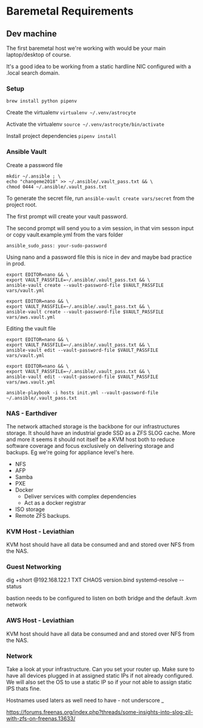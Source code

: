 # Baremetal Requirements


## Dev machine
The first baremetal host we're working with would be your main laptop/desktop of course.

It's a good idea to be working from a static hardline NIC configured with a .local search domain.

### Setup
`brew install python pipenv`

Create the virtualenv
`virtualenv ~/.venv/astrocyte`

Activate the virtualenv
`source ~/.venv/astrocyte/bin/activate`

Install project dependencies
`pipenv install`

### Ansible Vault

Create a password file
```
mkdir ~/.ansible ; \
echo "changeme2018" >> ~/.ansible/.vault_pass.txt && \
chmod 0444 ~/.ansible/.vault_pass.txt
```
To generate the secret file, run `ansible-vault create vars/secret` from the project root.

The first prompt will create your vault password.

The second prompt will send you to a vim session, in that vim sesson input or copy vault.example.yml from the vars folder

```
ansible_sudo_pass: your-sudo-password
```

Using nano and a password file this is nice in dev and maybe bad practice in prod.
```
export EDITOR=nano && \
export VAULT_PASSFILE=~/.ansible/.vault_pass.txt && \
ansible-vault create --vault-password-file $VAULT_PASSFILE vars/vault.yml
```

```
export EDITOR=nano && \
export VAULT_PASSFILE=~/.ansible/.vault_pass.txt && \
ansible-vault create --vault-password-file $VAULT_PASSFILE vars/aws.vault.yml
```

Editing the vault file
```
export EDITOR=nano && \
export VAULT_PASSFILE=~/.ansible/.vault_pass.txt && \
ansible-vault edit --vault-password-file $VAULT_PASSFILE vars/vault.yml

export EDITOR=nano && \
export VAULT_PASSFILE=~/.ansible/.vault_pass.txt && \
ansible-vault edit --vault-password-file $VAULT_PASSFILE vars/aws.vault.yml
```

```
ansible-playbook -i hosts init.yml --vault-password-file ~/.ansible/.vault_pass.txt
```

### NAS - Earthdiver
The network attached storage is the backbone for our infrastructures storage. It should have an industrial grade SSD as a ZFS SLOG cache. 
More and more it seems it should not itself be a KVM host both to reduce software coverage and focus exclusively on delivering storage and backups.
Eg we're going for appliance level's here.
 
* NFS
* AFP
* Samba
* PXE
* Docker
  * Deliver services with complex dependencies
  * Act as a docker registrar
* ISO storage
* Remote ZFS backups.

### KVM Host - Leviathian
KVM host should have all data be consumed and and stored over NFS from the NAS.

### Guest Networking

dig +short @192.168.122.1 TXT CHAOS version.bind
systemd-resolve --status

bastion needs to be configured to listen on both bridge and the default .kvm network

### AWS Host - Leviathian
KVM host should have all data be consumed and and stored over NFS from the NAS.

### Network
Take a look at your infrastructure. Can you set your router up. Make sure to have all devices plugged in at assigned static IPs if not already configured.
We will also set the OS to use a static IP so if your not able to assign static IPS thats fine.



Hostnames used laters as well need to have - not underscore _


https://forums.freenas.org/index.php?threads/some-insights-into-slog-zil-with-zfs-on-freenas.13633/